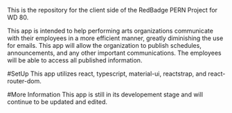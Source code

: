 This is the repository for the client side of the RedBadge PERN Project for WD 80.

This app is intended to help performing arts organizations communicate with their employees in a more efficient manner, greatly diminishing the use for emails.
This app will allow the organization to publish schedules, announcements, and any other important communications.  The employees will be able to access all published information.

#SetUp
This app utilizes react, typescript, material-ui, reactstrap, and react-router-dom.

#More Information
This app is still in its developement stage and will continue to be updated and edited.

